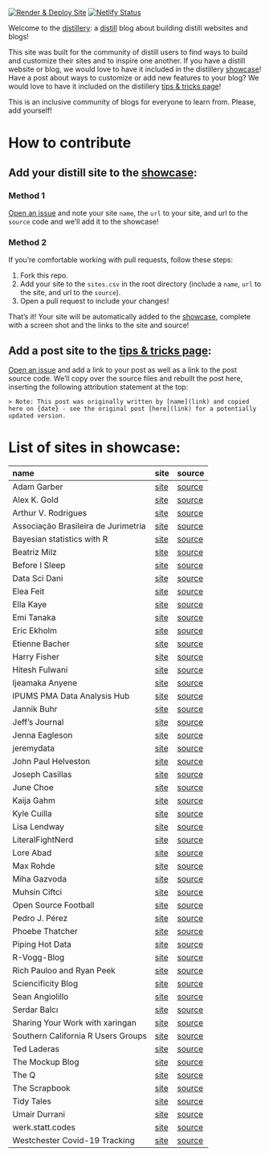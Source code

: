 <!-- README.md is generated from README.Rmd. Please edit that file -->
<!-- badges: start -->

[![Render & Deploy
Site](https://github.com/jhelvy/distillery/actions/workflows/build_site.yml/badge.svg?branch=main)](https://github.com/jhelvy/distillery/actions/workflows/build_site.yml)
[![Netlify
Status](https://api.netlify.com/api/v1/badges/2355cde2-cab8-411b-ad51-e55dd5422c59/deploy-status)](https://app.netlify.com/sites/distillery/deploys)
<!-- badges: end -->

Welcome to the [distillery](https://distillery.rbind.io/): a
[distill](https://rstudio.github.io/distill/) blog about building
distill websites and blogs!

This site was built for the community of distill users to find ways to
build and customize their sites and to inspire one another. If you have
a distill website or blog, we would love to have it included in the
distillery [showcase](https://distillery.rbind.io/showcase.html)! Have a
post about ways to customize or add new features to your blog? We would
love to have it included on the distillery [tips & tricks
page](https://distillery.rbind.io/tips_and_tricks.html)!

This is an inclusive community of blogs for everyone to learn from.
Please, add yourself!

How to contribute
=================

Add your distill site to the [showcase](https://distillery.rbind.io/showcase.html):
-----------------------------------------------------------------------------------

### Method 1

[Open an issue](https://github.com/jhelvy/distillery/issues) and note
your site `name`, the `url` to your site, and url to the `source` code
and we’ll add it to the showcase!

### Method 2

If you’re comfortable working with pull requests, follow these steps:

1.  Fork this repo.
2.  Add your site to the `sites.csv` in the root directory (include a
    `name`, `url` to the site, and url to the `source`).
3.  Open a pull request to include your changes!

That’s it! Your site will be automatically added to the
[showcase](https://distillery.rbind.io/showcase.html), complete with a
screen shot and the links to the site and source!

Add a post site to the [tips & tricks page](https://distillery.rbind.io/tips_and_tricks.html):
----------------------------------------------------------------------------------------------

[Open an issue](https://github.com/jhelvy/distillery/issues) and add a
link to your post as well as a link to the post source code. We’ll copy
over the source files and rebuilt the post here, inserting the following
attribution statement at the top:

    > Note: This post was originally written by [name](link) and copied here on {date} - see the original post [here](link) for a potentially updated version.

List of sites in showcase:
==========================

<table>
<thead>
<tr class="header">
<th style="text-align: left;">name</th>
<th style="text-align: left;">site</th>
<th style="text-align: left;">source</th>
</tr>
</thead>
<tbody>
<tr class="odd">
<td style="text-align: left;">Adam Garber</td>
<td style="text-align: left;"><a href="http://www.adam-garber.com/">site</a></td>
<td style="text-align: left;"><a href="https://github.com/garberadamc/acg-distill">source</a></td>
</tr>
<tr class="even">
<td style="text-align: left;">Alex K. Gold</td>
<td style="text-align: left;"><a href="https://alexkgold.space/">site</a></td>
<td style="text-align: left;"><a href="https://github.com/akgold/akg_site">source</a></td>
</tr>
<tr class="odd">
<td style="text-align: left;">Arthur V. Rodrigues</td>
<td style="text-align: left;"><a href="https://avrodrigues.github.io/">site</a></td>
<td style="text-align: left;"><a href="https://github.com/avrodrigues/avrodrigues.github.io/tree/master">source</a></td>
</tr>
<tr class="even">
<td style="text-align: left;">Associação Brasileira de Jurimetria</td>
<td style="text-align: left;"><a href="https://lab.abj.org.br/">site</a></td>
<td style="text-align: left;"><a href="https://github.com/abjur/blog">source</a></td>
</tr>
<tr class="odd">
<td style="text-align: left;">Bayesian statistics with R</td>
<td style="text-align: left;"><a href="https://oliviergimenez.github.io/bayesian-stats-with-R/">site</a></td>
<td style="text-align: left;"><a href="https://github.com/oliviergimenez/bayesian-stats-with-R">source</a></td>
</tr>
<tr class="even">
<td style="text-align: left;">Beatriz Milz</td>
<td style="text-align: left;"><a href="https://beatrizmilz.com/">site</a></td>
<td style="text-align: left;"><a href="https://github.com/beatrizmilz/blog">source</a></td>
</tr>
<tr class="odd">
<td style="text-align: left;">Before I Sleep</td>
<td style="text-align: left;"><a href="https://milesmcbain.xyz/">site</a></td>
<td style="text-align: left;"><a href="https://github.com/MilesMcBain/milesmcbain.com/">source</a></td>
</tr>
<tr class="even">
<td style="text-align: left;">Data Sci Dani</td>
<td style="text-align: left;"><a href="https://datascidani.com/">site</a></td>
<td style="text-align: left;"><a href="https://github.com/danielle-b/datascidani2">source</a></td>
</tr>
<tr class="odd">
<td style="text-align: left;">Elea Feit</td>
<td style="text-align: left;"><a href="https://eleafeit.com/">site</a></td>
<td style="text-align: left;"><a href="https://github.com/eleafeit/emf">source</a></td>
</tr>
<tr class="even">
<td style="text-align: left;">Ella Kaye</td>
<td style="text-align: left;"><a href="https://ellakaye.rbind.io/">site</a></td>
<td style="text-align: left;"><a href="https://github.com/EllaKaye/ellakaye-distill">source</a></td>
</tr>
<tr class="odd">
<td style="text-align: left;">Emi Tanaka</td>
<td style="text-align: left;"><a href="https://emitanaka.org/">site</a></td>
<td style="text-align: left;"><a href="https://github.com/emitanaka/emitanaka.github.io">source</a></td>
</tr>
<tr class="even">
<td style="text-align: left;">Eric Ekholm</td>
<td style="text-align: left;"><a href="https://www.ericekholm.com/">site</a></td>
<td style="text-align: left;"><a href="https://github.com/ekholme/ee-website">source</a></td>
</tr>
<tr class="odd">
<td style="text-align: left;">Etienne Bacher</td>
<td style="text-align: left;"><a href="https://www.etiennebacher.com/">site</a></td>
<td style="text-align: left;"><a href="https://github.com/etiennebacher/personal_website_distill">source</a></td>
</tr>
<tr class="even">
<td style="text-align: left;">Harry Fisher</td>
<td style="text-align: left;"><a href="https://hfshr.xyz">site</a></td>
<td style="text-align: left;"><a href="https://github.com/hfshr/distill_blog">source</a></td>
</tr>
<tr class="odd">
<td style="text-align: left;">Hitesh Fulwani</td>
<td style="text-align: left;"><a href="https://hitesh-fulwani.netlify.app/">site</a></td>
<td style="text-align: left;"><a href="https://github.com/Hitesh-Fulwani/hitesh-f">source</a></td>
</tr>
<tr class="even">
<td style="text-align: left;">Ijeamaka Anyene</td>
<td style="text-align: left;"><a href="https://ijeamaka-anyene.netlify.app/">site</a></td>
<td style="text-align: left;"><a href="https://github.com/Ijeamakaanyene/ijeamaka-anyene">source</a></td>
</tr>
<tr class="odd">
<td style="text-align: left;">IPUMS PMA Data Analysis Hub</td>
<td style="text-align: left;"><a href="https://ipums.github.io/pma-data-hub/">site</a></td>
<td style="text-align: left;"><a href="https://github.com/ipums/pma-data-hub">source</a></td>
</tr>
<tr class="even">
<td style="text-align: left;">Jannik Buhr</td>
<td style="text-align: left;"><a href="https://jmbuhr.de">site</a></td>
<td style="text-align: left;"><a href="https://github.com/jmbuhr/jmbuhr.github.io">source</a></td>
</tr>
<tr class="odd">
<td style="text-align: left;">Jeff’s Journal</td>
<td style="text-align: left;"><a href="https://jeffreyasselin.netlify.app/">site</a></td>
<td style="text-align: left;"><a href="https://github.com/jassassin68/my-distill-site">source</a></td>
</tr>
<tr class="even">
<td style="text-align: left;">Jenna Eagleson</td>
<td style="text-align: left;"><a href="https://jeagleso.github.io/website/">site</a></td>
<td style="text-align: left;"><a href="https://github.com/jeagleso/website">source</a></td>
</tr>
<tr class="odd">
<td style="text-align: left;">jeremydata</td>
<td style="text-align: left;"><a href="https://jeremydata.com/">site</a></td>
<td style="text-align: left;"><a href="https://github.com/jeremy-allen/jeremydata_blog">source</a></td>
</tr>
<tr class="even">
<td style="text-align: left;">John Paul Helveston</td>
<td style="text-align: left;"><a href="https://www.jhelvy.com/">site</a></td>
<td style="text-align: left;"><a href="https://github.com/jhelvy/jhelvy.com">source</a></td>
</tr>
<tr class="odd">
<td style="text-align: left;">Joseph Casillas</td>
<td style="text-align: left;"><a href="https://www.jvcasillas.com/">site</a></td>
<td style="text-align: left;"><a href="https://github.com/jvcasillas/jvcasillas.github.io">source</a></td>
</tr>
<tr class="even">
<td style="text-align: left;">June Choe</td>
<td style="text-align: left;"><a href="https://yjunechoe.github.io/">site</a></td>
<td style="text-align: left;"><a href="https://github.com/yjunechoe/yjunechoe.github.io">source</a></td>
</tr>
<tr class="odd">
<td style="text-align: left;">Kaija Gahm</td>
<td style="text-align: left;"><a href="https://kaijagahm.netlify.app/">site</a></td>
<td style="text-align: left;"><a href="https://github.com/kaijagahm/kaija_bean">source</a></td>
</tr>
<tr class="even">
<td style="text-align: left;">Kyle Cuilla</td>
<td style="text-align: left;"><a href="https://kcanalytics.netlify.app/">site</a></td>
<td style="text-align: left;"><a href="https://github.com/kcuilla/kc_analytics">source</a></td>
</tr>
<tr class="odd">
<td style="text-align: left;">Lisa Lendway</td>
<td style="text-align: left;"><a href="https://lisalendway.netlify.app/">site</a></td>
<td style="text-align: left;"><a href="https://github.com/llendway/lisalendway_distill">source</a></td>
</tr>
<tr class="even">
<td style="text-align: left;">LiteralFightNerd</td>
<td style="text-align: left;"><a href="https://literalfightnerd.com/">site</a></td>
<td style="text-align: left;"><a href="https://github.com/NateLatshaw/LiteralFightNerd">source</a></td>
</tr>
<tr class="odd">
<td style="text-align: left;">Lore Abad</td>
<td style="text-align: left;"><a href="https://loreabad6.github.io/">site</a></td>
<td style="text-align: left;"><a href="https://github.com/loreabad6/loreabad6.github.io">source</a></td>
</tr>
<tr class="even">
<td style="text-align: left;">Max Rohde</td>
<td style="text-align: left;"><a href="https://maximilianrohde.com">site</a></td>
<td style="text-align: left;"><a href="https://github.com/maxdrohde/blog">source</a></td>
</tr>
<tr class="odd">
<td style="text-align: left;">Miha Gazvoda</td>
<td style="text-align: left;"><a href="https://mihagazvoda.com/">site</a></td>
<td style="text-align: left;"><a href="https://github.com/mihagazvoda/mihagazvoda.com">source</a></td>
</tr>
<tr class="even">
<td style="text-align: left;">Muhsin Ciftci</td>
<td style="text-align: left;"><a href="https://muhsinciftci.netlify.app/">site</a></td>
<td style="text-align: left;"><a href="https://github.com/muhsinciftci/mydistill-website">source</a></td>
</tr>
<tr class="odd">
<td style="text-align: left;">Open Source Football</td>
<td style="text-align: left;"><a href="https://www.opensourcefootball.com/">site</a></td>
<td style="text-align: left;"><a href="https://github.com/mrcaseb/open-source-football">source</a></td>
</tr>
<tr class="even">
<td style="text-align: left;">Pedro J. Pérez</td>
<td style="text-align: left;"><a href="https://perezp44.github.io/pjperez.web/01_blog.html">site</a></td>
<td style="text-align: left;"><a href="https://github.com/perezp44/pjperez.web">source</a></td>
</tr>
<tr class="odd">
<td style="text-align: left;">Phoebe Thatcher</td>
<td style="text-align: left;"><a href="http://phoebethatcher.com/">site</a></td>
<td style="text-align: left;"><a href="https://github.com/lilphoebe/mywebsite_phoeb">source</a></td>
</tr>
<tr class="even">
<td style="text-align: left;">Piping Hot Data</td>
<td style="text-align: left;"><a href="https://www.pipinghotdata.com/">site</a></td>
<td style="text-align: left;"><a href="https://github.com/shannonpileggi/pipinghotdata_distill">source</a></td>
</tr>
<tr class="odd">
<td style="text-align: left;">R-Vogg-Blog</td>
<td style="text-align: left;"><a href="https://r-vogg-blog.netlify.app/">site</a></td>
<td style="text-align: left;"><a href="https://github.com/richardvogg/r-vogg-blog">source</a></td>
</tr>
<tr class="even">
<td style="text-align: left;">Rich Pauloo and Ryan Peek</td>
<td style="text-align: left;"><a href="https://r4wrds.com">site</a></td>
<td style="text-align: left;"><a href="https://github.com/r4wrds/r4wrds">source</a></td>
</tr>
<tr class="odd">
<td style="text-align: left;">Sciencificity Blog</td>
<td style="text-align: left;"><a href="https://sciencificity-blog.netlify.app/">site</a></td>
<td style="text-align: left;"><a href="https://github.com/sciencificity/Blog_Vebash">source</a></td>
</tr>
<tr class="even">
<td style="text-align: left;">Sean Angiolillo</td>
<td style="text-align: left;"><a href="https://sean.rbind.io">site</a></td>
<td style="text-align: left;"><a href="https://github.com/seanangio/distill_blog">source</a></td>
</tr>
<tr class="odd">
<td style="text-align: left;">Serdar Balcı</td>
<td style="text-align: left;"><a href="https://www.serdarbalci.com/">site</a></td>
<td style="text-align: left;"><a href="https://github.com/sbalci/sbalci.github.io/">source</a></td>
</tr>
<tr class="even">
<td style="text-align: left;">Sharing Your Work with xaringan</td>
<td style="text-align: left;"><a href="https://spcanelon.github.io/xaringan-basics-and-beyond">site</a></td>
<td style="text-align: left;"><a href="https://github.com/spcanelon/xaringan-basics-and-beyond">source</a></td>
</tr>
<tr class="odd">
<td style="text-align: left;">Southern California R Users Groups</td>
<td style="text-align: left;"><a href="https://socalr.org/">site</a></td>
<td style="text-align: left;"><a href="https://github.com/laRusers/socalr.org">source</a></td>
</tr>
<tr class="even">
<td style="text-align: left;">Ted Laderas</td>
<td style="text-align: left;"><a href="https://laderast.github.io">site</a></td>
<td style="text-align: left;"><a href="https://github.com/laderast/laderast.github.io">source</a></td>
</tr>
<tr class="odd">
<td style="text-align: left;">The Mockup Blog</td>
<td style="text-align: left;"><a href="https://themockup.netlify.app/">site</a></td>
<td style="text-align: left;"><a href="https://github.com/jthomasmock/radix_themockup">source</a></td>
</tr>
<tr class="even">
<td style="text-align: left;">The Q</td>
<td style="text-align: left;"><a href="https://qntkhvn.netlify.app/">site</a></td>
<td style="text-align: left;"><a href="https://github.com/qntkhvn/qblog">source</a></td>
</tr>
<tr class="odd">
<td style="text-align: left;">The Scrapbook</td>
<td style="text-align: left;"><a href="https://eliocamp.github.io/scrapbook/">site</a></td>
<td style="text-align: left;"><a href="https://github.com/eliocamp/scrapbook">source</a></td>
</tr>
<tr class="even">
<td style="text-align: left;">Tidy Tales</td>
<td style="text-align: left;"><a href="https://tidytales.ca">site</a></td>
<td style="text-align: left;"><a href="https://github.com/mccarthy-m-g/tidytales">source</a></td>
</tr>
<tr class="odd">
<td style="text-align: left;">Umair Durrani</td>
<td style="text-align: left;"><a href="https://udurrani.netlify.app/">site</a></td>
<td style="text-align: left;"><a href="https://github.com/durraniu/udurrani_distill">source</a></td>
</tr>
<tr class="even">
<td style="text-align: left;">werk.statt.codes</td>
<td style="text-align: left;"><a href="https://werk.statt.codes/">site</a></td>
<td style="text-align: left;"><a href="https://github.com/werkstattcodes/distill_clean">source</a></td>
</tr>
<tr class="odd">
<td style="text-align: left;">Westchester Covid-19 Tracking</td>
<td style="text-align: left;"><a href="https://westchester-covid.mattherman.info/">site</a></td>
<td style="text-align: left;"><a href="https://github.com/mfherman/westchester-covid">source</a></td>
</tr>
</tbody>
</table>
